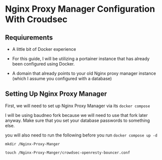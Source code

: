 # Nginx Proxy Manager Configuration With Croudsec

## Requiurements

- A little bit of Docker experience

- For this guide, I will be utilizing a portainer instance that has already been configured using Docker.

- A domain that already points to your old Nginx proxy manager instance (which I assume you configured with a database)

## Setting Up Nginx Proxy Manager

First, we will need to set up Nginx Proxy Manager via its `docker compose`

I will be using baudneo fork because we will need to use that fork later anyway. Make sure that you set your database passwords to something else.

you will also need to run the following before you run `docker compose up -d`

```
mkdir /Nginx-Proxy-Manger
```
```
touch /Nginx-Proxy-Manger/crowdsec-openresty-bouncer.conf
```
